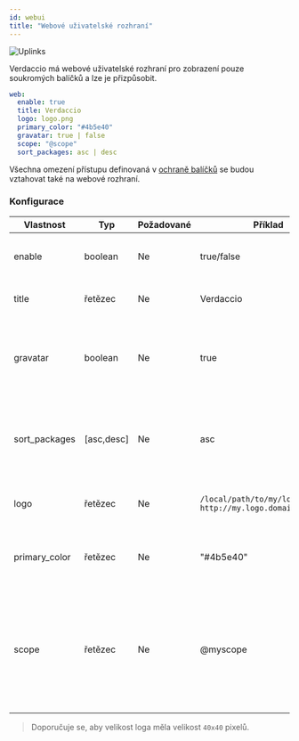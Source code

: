 ```yaml
---
id: webui
title: "Webové uživatelské rozhraní"
---
```


![Uplinks](https://user-images.githubusercontent.com/558752/52916111-fa4ba980-32db-11e9-8a64-f4e06eb920b3.png)

Verdaccio má webové uživatelské rozhraní pro zobrazení pouze soukromých balíčků a lze je přizpůsobit.

```yaml
web:
  enable: true
  title: Verdaccio
  logo: logo.png
  primary_color: "#4b5e40"
  gravatar: true | false
  scope: "@scope"
  sort_packages: asc | desc
```

Všechna omezení přístupu definovaná v [ochraně balíčků](protect-your-dependencies.md) se budou vztahovat také na webové rozhraní.

### Konfigurace

| Vlastnost     | Typ        | Požadované | Příklad                                                       | Podpora    | Popis                                                                                                                    |
| ------------- | ---------- | ---------- | ------------------------------------------------------------- | ---------- | ------------------------------------------------------------------------------------------------------------------------ |
| enable        | boolean    | Ne         | true/false                                                    | všechny    | povolit zobrazení webového rozhraní                                                                                      |
| title         | řetězec    | Ne         | Verdaccio                                                     | všechny    | Popis názvu hlavičky HTML                                                                                                |
| gravatar      | boolean    | Ne         | true                                                          | `>v4`   | Gravatary budou vygenerovány pod kapotou, pokud je tato vlastnost povolena                                               |
| sort_packages | [asc,desc] | Ne         | asc                                                           | `>v4`   | Ve výchozím nastavení jsou soukromé balíčky seřazeny vzestupně                                                           |
| logo          | řetězec    | Ne         | `/local/path/to/my/logo.png` `http://my.logo.domain/logo.png` | všechny    | uRI, kde se nachází logo (logo hlavičky)                                                                                 |
| primary_color | řetězec    | Ne         | "#4b5e40"                                                     | `>4`    | The primary color to use throughout the UI (header, etc)                                                                 |
| scope         | řetězec    | Ne         | @myscope                                                      | `>v3.x` | If you're using this registry for a specific module scope, specify that scope to set it in the webui instructions header |

> Doporučuje se, aby velikost loga měla velikost `40x40` pixelů.